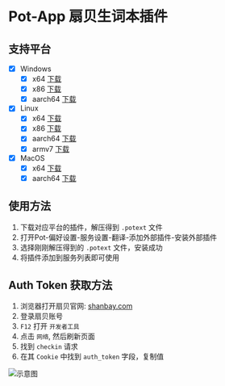 # Pot-App 扇贝生词本插件

## 支持平台

- [x] Windows
  - [x] x64 [下载](https://ghproxy.com/https://github.com/pot-app/pot-app-collection-plugin-shanbay/releases/latest/download/x86_64-pc-windows-msvc.zip)
  - [x] x86 [下载](https://ghproxy.com/https://github.com/pot-app/pot-app-collection-plugin-shanbay/releases/latest/download/i686-pc-windows-msvc.zip)
  - [x] aarch64 [下载](https://ghproxy.com/https://github.com/pot-app/pot-app-collection-plugin-shanbay/releases/latest/download/aarch64-pc-windows-msvc.zip)
- [x] Linux
  - [x] x64 [下载](https://ghproxy.com/https://github.com/pot-app/pot-app-collection-plugin-shanbay/releases/latest/download/x86_64-unknown-linux-gnu.zip)
  - [x] x86 [下载](https://ghproxy.com/https://github.com/pot-app/pot-app-collection-plugin-shanbay/releases/latest/download/i686-unknown-linux-gnu.zip)
  - [x] aarch64 [下载](https://ghproxy.com/https://github.com/pot-app/pot-app-collection-plugin-shanbay/releases/latest/download/aarch64-unknown-linux-gnu.zip)
  - [x] armv7 [下载](https://ghproxy.com/https://github.com/pot-app/pot-app-collection-plugin-shanbay/releases/latest/download/armv7-unknown-linux-gnueabihf.zip)
- [x] MacOS
  - [x] x64 [下载](https://ghproxy.com/https://github.com/pot-app/pot-app-collection-plugin-shanbay/releases/latest/download/x86_64-apple-darwin.zip)
  - [x] aarch64 [下载](https://ghproxy.com/https://github.com/pot-app/pot-app-collection-plugin-shanbay/releases/latest/download/aarch64-apple-darwin.zip)

## 使用方法

1. 下载对应平台的插件，解压得到 `.potext` 文件
2. 打开Pot-偏好设置-服务设置-翻译-添加外部插件-安装外部插件
3. 选择刚刚解压得到的 `.potext` 文件，安装成功
4. 将插件添加到服务列表即可使用

## Auth Token 获取方法

1. 浏览器打开扇贝官网: [shanbay.com](https://shanbay.com)
2. 登录扇贝账号
3. `F12` 打开 `开发者工具`
4. 点击 `网络`, 然后刷新页面
5. 找到 `checkin` 请求
6. 在其 `Cookie` 中找到 `auth_token` 字段，复制值

![示意图](./devtools.png)
